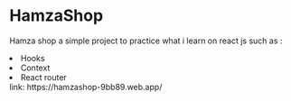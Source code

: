 # HamzaShop
<p> Hamza shop a simple  project to practice what i learn on react js  such as :</p>
<li>Hooks</li>
<li>Context</li>
<li>React router</li>
link: https://hamzashop-9bb89.web.app/
